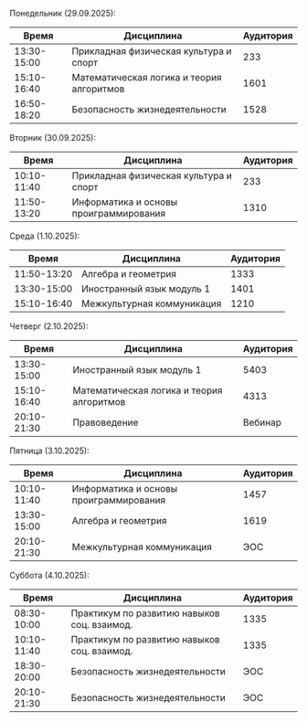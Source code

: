 Понедельник (29.09.2025):
  
  | Время       | Дисциплина                                  | Аудитория |
  | ----------- | -------------------- | --------- |
  | 13:30-15:00 | Прикладная физическая культура и спорт      | 233       |
  | 15:10-16:40 | Математическая логика и теория алгоритмов   | 1601      |
  | 16:50-18:20 | Безопасность жизнедеятельности              | 1528      |

Вторник (30.09.2025):
  
  | Время       | Дисциплина                                  | Аудитория |
  | ----------- | -------------------- | --------- |
  | 10:10-11:40 | Прикладная физическая культура и спорт      | 233       |
  | 11:50-13:20 | Информатика и основы проиграммирования      | 1310      |

Среда (1.10.2025):
  
  | Время       | Дисциплина                                  | Аудитория |
  | ----------- | -------------------- | --------- |
  | 11:50-13:20 | Алгебра и геометрия                         | 1333      |
  | 13:30-15:00 | Иностранный язык модуль 1                   | 1401      |
  | 15:10-16:40 | Межкультурная коммуникация                  | 1210      |

Четверг (2.10.2025):
  
  | Время       | Дисциплина                                  | Аудитория |
  | ----------- | -------------------- | --------- |
  | 13:30-15:00 | Иностранный язык модуль 1                   | 5403      |
  | 15:10-16:40 | Математическая логика и теория алгоритмов   | 4313      |
  | 20:10-21:30 | Правоведение                                | Вебинар   |

Пятница (3.10.2025):
  
  | Время       | Дисциплина                                  | Аудитория |
  | ----------- | -------------------- | --------- |
  | 10:10-11:40 | Информатика и основы проиграммирования      | 1457      |
  | 13:30-15:00 | Алгебра и геометрия                         | 1619      |
  | 20:10-21:30 | Межкультурная коммуникация                  | ЭОС       |


Суббота (4.10.2025):
  
  | Время       | Дисциплина                                  | Аудитория |
  | ----------- | -------------------- | --------- |
  | 08:30-10:00 | Практикум по развитию навыков соц. взаимод. | 1335      |
  | 10:10-11:40 | Практикум по развитию навыков соц. взаимод. | 1335      |
  | 18:30-20:00 | Безопасность жизнедеятельности              | ЭОС       |
  | 20:10-21:30 | Безопасность жизнедеятельности              | ЭОС       |